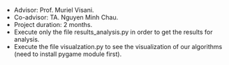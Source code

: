 - Advisor: Prof. Muriel Visani.
- Co-advisor: TA. Nguyen Minh Chau.
- Project duration: 2 months.
- Execute only the file results_analysis.py in order to get the results 
for analysis.
- Execute the file visualzation.py to see the visualization of our 
algorithms (need to install pygame module first).
